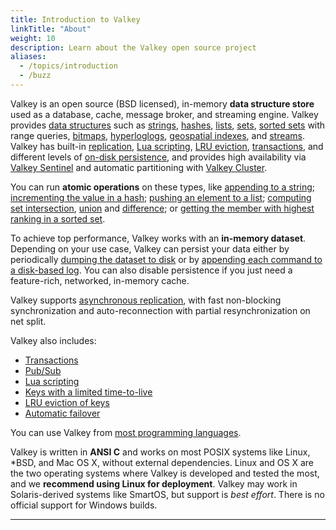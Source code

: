 ```yaml
---
title: Introduction to Valkey
linkTitle: "About"
weight: 10
description: Learn about the Valkey open source project
aliases:
  - /topics/introduction
  - /buzz
---
```


Valkey is an open source (BSD licensed), in-memory __data structure store__ used as a database, cache, message broker, and streaming engine. Valkey provides [data structures](/docs/data-types/) such as
[strings](/docs/data-types/strings/), [hashes](/docs/data-types/hashes/), [lists](/docs/data-types/lists/), [sets](/docs/data-types/sets/), [sorted sets](/docs/data-types/sorted-sets/) with range queries, [bitmaps](/docs/data-types/bitmaps/), [hyperloglogs](/docs/data-types/hyperloglogs/), [geospatial indexes](/docs/data-types/geospatial/), and [streams](/docs/data-types/streams/). Valkey has built-in [replication](/topics/replication), [Lua scripting](/commands/eval), [LRU eviction](/docs/reference/eviction/), [transactions](/topics/transactions), and different levels of [on-disk persistence](/topics/persistence), and provides high availability via [Valkey Sentinel](/topics/sentinel) and automatic partitioning with [Valkey Cluster](/topics/cluster-tutorial).

You can run __atomic operations__
on these types, like [appending to a string](/commands/append);
[incrementing the value in a hash](/commands/hincrby); [pushing an element to a
list](/commands/lpush); [computing set intersection](/commands/sinter),
[union](/commands/sunion) and [difference](/commands/sdiff);
or [getting the member with highest ranking in a sorted set](/commands/zrange).

To achieve top performance, Valkey works with an
**in-memory dataset**. Depending on your use case, Valkey can persist your data either
by periodically [dumping the dataset to disk](/topics/persistence#snapshotting)
or by [appending each command to a disk-based log](/topics/persistence#append-only-file). You can also disable persistence if you just need a feature-rich, networked, in-memory cache.

Valkey supports [asynchronous replication](/topics/replication), with fast non-blocking synchronization and auto-reconnection with partial resynchronization on net split.

Valkey also includes:

* [Transactions](/topics/transactions)
* [Pub/Sub](/topics/pubsub)
* [Lua scripting](/commands/eval)
* [Keys with a limited time-to-live](/commands/expire)
* [LRU eviction of keys](/docs/reference/eviction)
* [Automatic failover](/topics/sentinel)

You can use Valkey from [most programming languages](/clients).

Valkey is written in **ANSI C** and works on most POSIX systems like Linux,
\*BSD, and Mac OS X, without external dependencies. Linux and OS X are the two operating systems where Valkey is developed and tested the most, and we **recommend using Linux for deployment**. Valkey may work in Solaris-derived systems like SmartOS, but support is *best effort*.
There is no official support for Windows builds.

<hr>